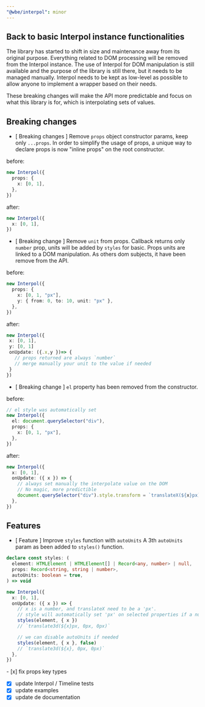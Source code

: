 ```yaml
---
"@wbe/interpol": minor
---
```


## Back to basic Interpol instance functionalities

The library has started to shift in size and maintenance away from its original purpose. Everything related to DOM processing will be removed from the Interpol instance. The use of Interpol for DOM manipulation is still available and the purpose of the library is still there, but it needs to be managed manually. Interpol needs to be kept as low-level as possible to allow anyone to implement a wrapper based on their needs.

These breaking changes will make the API more predictable and focus on what this library is for, which is interpolating sets of values.

## Breaking changes

- [ Breaking changes ] Remove `props` object constructor params, keep only `...props`. In order to simplify the usage of props, a unique way to declare props is now "inline props" on the root constructor.

before:

```ts
new Interpol({
  props: {
    x: [0, 1],
  },
})
```

after:

```ts
new Interpol({
  x: [0, 1],
})
```

- [ Breaking change ] Remove `unit` from props. Callback returns only `number` prop, units will be added by `styles` for basic. Props units are linked to a DOM manipulation. As others dom subjects, it have been remove from the API.

before:

```ts
new Interpol({
  props: {
    x: [0, 1, "px"],
    y: { from: 0, to: 10, unit: "px" },
  },
})
```

after:

```ts
new Interpol({
 x: [0, 1],
 y: [0, 1]
 onUpdate: ({.x,y })=> {
   // props returned are always `number`
   // merge manually your unit to the value if needed
 }
})
```

- [ Breaking change ] `el` property has been removed from the constructor.

before:

```ts
// el style was automatically set
new Interpol({
  el: document.querySelector("div"),
  props: {
    x: [0, 1, "px"],
  },
})
```

after:

```ts
new Interpol({
  x: [0, 1],
  onUpdate: ({ x }) => {
    // always set manually the interpolate value on the DOM
    // No magic, more predictible
    document.querySelector("div").style.transform = `translateX(${x}px)`
  },
})
```

## Features

- [ Feature ] Improve `styles` function with `autoUnits`
  A 3th `autoUnits` param as been added to `styles()` function.

```ts
declare const styles: (
  element: HTMLElement | HTMLElement[] | Record<any, number> | null,
  props: Record<string, string | number>,
  autoUnits: boolean = true,
) => void
```

```ts
new Interpol({
  x: [0, 1],
  onUpdate: ({ x }) => {
    // x is a number, and translateX need to be a 'px'.
    // style will automatically set 'px' on selected properties if a number is set as param.
    styles(element, { x })
    // `translate3d(${x}px, 0px, 0px)`

    // we can disable autoUnits if needed
    styles(element, { x }, false)
    // `translate3d(${x}, 0px, 0px)`
  },
})
```

- [x] fix props key types

- [x] update Interpol / Timeline tests
- [x] update examples
- [x] update de documentation
